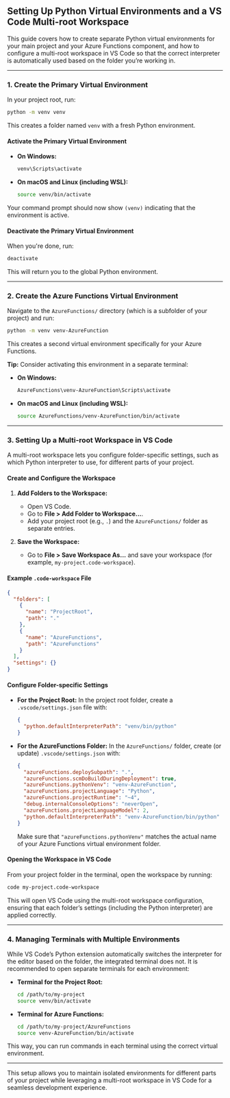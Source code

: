 ## Setting Up Python Virtual Environments and a VS Code Multi-root Workspace

This guide covers how to create separate Python virtual environments for your main project and your Azure Functions component, and how to configure a multi-root workspace in VS Code so that the correct interpreter is automatically used based on the folder you’re working in.

---

### 1. Create the Primary Virtual Environment

In your project root, run:
```bash
python -m venv venv
```
This creates a folder named `venv` with a fresh Python environment.

#### Activate the Primary Virtual Environment

- **On Windows:**
  ```bash
  venv\Scripts\activate
  ```
- **On macOS and Linux (including WSL):**
  ```bash
  source venv/bin/activate
  ```

Your command prompt should now show `(venv)` indicating that the environment is active.

#### Deactivate the Primary Virtual Environment

When you're done, run:
```bash
deactivate
```
This will return you to the global Python environment.

---

### 2. Create the Azure Functions Virtual Environment

Navigate to the `AzureFunctions/` directory (which is a subfolder of your project) and run:
```bash
python -m venv venv-AzureFunction
```
This creates a second virtual environment specifically for your Azure Functions.

**Tip:** Consider activating this environment in a separate terminal:

- **On Windows:**
  ```bash
  AzureFunctions\venv-AzureFunction\Scripts\activate
  ```
- **On macOS and Linux (including WSL):**
  ```bash
  source AzureFunctions/venv-AzureFunction/bin/activate
  ```

---

### 3. Setting Up a Multi-root Workspace in VS Code

A multi-root workspace lets you configure folder-specific settings, such as which Python interpreter to use, for different parts of your project.

#### Create and Configure the Workspace

1. **Add Folders to the Workspace:**
   - Open VS Code.
   - Go to **File > Add Folder to Workspace...**.
   - Add your project root (e.g., `.`) and the `AzureFunctions/` folder as separate entries.

2. **Save the Workspace:**
   - Go to **File > Save Workspace As...** and save your workspace (for example, `my-project.code-workspace`).

#### Example `.code-workspace` File

```json
{
  "folders": [
    {
      "name": "ProjectRoot",
      "path": "."
    },
    {
      "name": "AzureFunctions",
      "path": "AzureFunctions"
    }
  ],
  "settings": {}
}
```

#### Configure Folder-specific Settings

- **For the Project Root:**
  In the project root folder, create a `.vscode/settings.json` file with:
  ```json
  {
    "python.defaultInterpreterPath": "venv/bin/python"
  }
  ```
  
- **For the AzureFunctions Folder:**
  In the `AzureFunctions/` folder, create (or update) `.vscode/settings.json` with:
  ```json
  {
    "azureFunctions.deploySubpath": ".",
    "azureFunctions.scmDoBuildDuringDeployment": true,
    "azureFunctions.pythonVenv": "venv-AzureFunction",
    "azureFunctions.projectLanguage": "Python",
    "azureFunctions.projectRuntime": "~4",
    "debug.internalConsoleOptions": "neverOpen",
    "azureFunctions.projectLanguageModel": 2,
    "python.defaultInterpreterPath": "venv-AzureFunction/bin/python"
  }
  ```
  Make sure that `"azureFunctions.pythonVenv"` matches the actual name of your Azure Functions virtual environment folder.

#### Opening the Workspace in VS Code

From your project folder in the terminal, open the workspace by running:
```bash
code my-project.code-workspace
```
This will open VS Code using the multi-root workspace configuration, ensuring that each folder’s settings (including the Python interpreter) are applied correctly.

---

### 4. Managing Terminals with Multiple Environments

While VS Code’s Python extension automatically switches the interpreter for the editor based on the folder, the integrated terminal does not. It is recommended to open separate terminals for each environment:

- **Terminal for the Project Root:**
  ```bash
  cd /path/to/my-project
  source venv/bin/activate
  ```
- **Terminal for Azure Functions:**
  ```bash
  cd /path/to/my-project/AzureFunctions
  source venv-AzureFunction/bin/activate
  ```

This way, you can run commands in each terminal using the correct virtual environment.

---

This setup allows you to maintain isolated environments for different parts of your project while leveraging a multi-root workspace in VS Code for a seamless development experience.
